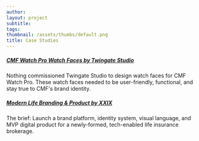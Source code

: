 ```yaml
---
author: 
layout: project
subtitle: 
tags: 
thumbnail: /assets/thumbs/default.png
title: Case Studies
---
```


##### [CMF Watch Pro Watch Faces by Twingate Studio](https://cmf.twingate.studio/)
Nothing commissioned Twingate Studio to design watch faces for CMF Watch Pro. These watch faces needed to be user-friendly, functional, and stay true to CMF's brand identity.
##### [Modern Life Branding & Product by XXIX](https://www.xxix.co/work/modern-life)
The brief: Launch a brand platform, identity system, visual language, and MVP digital product for a newly-formed, tech-enabled life insurance brokerage.

